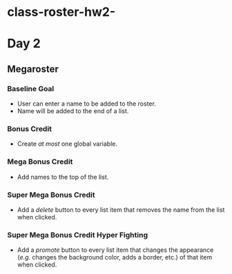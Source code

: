 # class-roster-hw2-

# Day 2

## Megaroster

### Baseline Goal

* User can enter a name to be added to the roster.
* Name will be added to the end of a list.

### Bonus Credit

* Create _at most_ one global variable.

### Mega Bonus Credit

* Add names to the top of the list.

### Super Mega Bonus Credit

* Add a _delete_ button to every list item that removes the name from the list when clicked.

### Super Mega Bonus Credit Hyper Fighting

* Add a _promote_ button to every list item that changes the appearance (_e.g._ changes the background color, adds a border, etc.) of that item when clicked.
